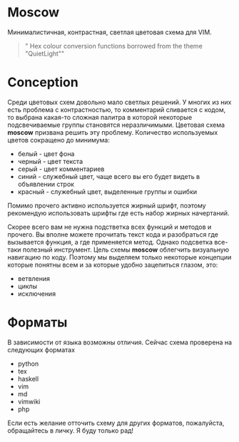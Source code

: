 # Moscow
Минималистичная, контрастная, светлая цветовая схема для VIM.

> " Hex colour conversion functions borrowed from the theme "QuietLight""


# Conception
Среди цветовых схем довольно мало светлых решений. У многих из них есть
проблема с контрастностью, то комментарий сливается с кодом, то выбрана
какая-то сложная палитра в которой некоторые подсвечиваемые группы становятся
неразличимыми. Цветовая схема **moscow** призвана решить эту проблему.
Количество используемых цветов сокращено до минимума:

* белый - цвет фона
* черный - цвет текста
* серый - цвет комментариев
* синий - служебный цвет, чаще всего вы его будет видеть в объявлении строк
* красный - служебный цвет, выделенные группы и ошибки

Помимо прочего активно используется жирный шрифт, поэтому рекомендую
использовать шрифты где есть набор жирных начертаний.

Скорее всего вам не нужна подстветка всех функций и методов и прочего. Вы
вполне можете прочитать текст кода и разобраться где вызывается функция, а где
применяется метод. Однако подсветка все-таки полезный инструмент. Цель схемы
**moscow** облегчить визуальную навигацию по коду. Поэтому мы выделяем только
некоторые концепции которые понятны всем и за которые удобно зацепиться глазом, это:

* ветвления
* циклы
* исключения

# Форматы
В зависимости от языка возможны отличия. Сейчас схема проверена на следующих форматах

* python
* tex
* haskell
* vim
* md
* vimwiki
* php

Если есть желание отточить схему для других форматов, пожалуйста, обращайтесь в
личку. Я буду только рад!
